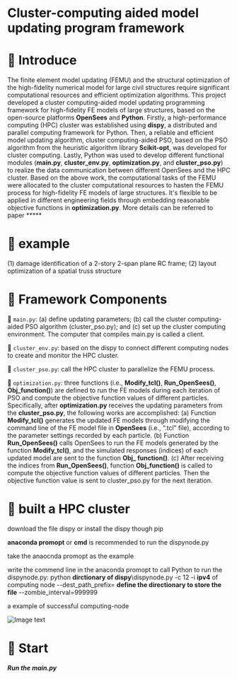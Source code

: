 # Cluster-computing aided model updating program framework
:loudspeaker: Introduce
====
The finite element model updating (FEMU) and the structural optimization of the high-fidelity numerical model for large civil structures require significant computational resources and efficient optimization algorithms. This project developed a cluster computing-aided model updating programming framework for high-fidelity FE models of large structures, based on the open-source platforms **OpenSees** and **Python**. Firstly, a high-performance computing (HPC) cluster was established using **dispy**, a distributed and parallel computing framework for Python. Then, a reliable and efficient model updating algorithm, cluster computing-aided PSO, based on the PSO algorithm from the heuristic algorithm library **Scikit-opt**, was developed for cluster computing. Lastly, Python was used to develop different functional modules (**main.py**, **cluster_env.py**, **optimization.py**, and **cluster_pso.py**) to realize the data communication between different OpenSees and the HPC cluster. Based on the above work, the computational tasks of the FEMU were allocated to the cluster computational resources to hasten the FEMU process for high-fidelity FE models of large structures. It's flexible to be applied in different engineering fields through embedding reasonable objective functions in **optimization.py**. More details can be referred to paper *****

:memo: example 
========
(1) damage identification of a 2-story 2-span plane RC frame; (2) layout optimization of a spatial truss structure

:memo: Framework Components
========
:wrench: `main.py`: (a) define updating parameters; (b) call the cluster computing-aided PSO algorithm (cluster_pso.py); and (c) set up the cluster computing environment. The computer that compiles main.py is called a client.

:wrench: `cluster_env.py`: based on the dispy to connect different computing nodes to create and monitor the HPC cluster.


:wrench: `cluster_pso.py`: call the HPC cluster to parallelize the FEMU process.

:wrench: `optimization.py`: three functions (i.e., **Modify_tcl()**, **Run_OpenSees()**, **Obj_function()**) are defined to run the FE models during each iteration of PSO and compute the objective function values of different particles. Specifically, after **optimization.py** receives the updating parameters from the **cluster_pso.py**, the following works are accomplished: (a) Function **Modify_tcl()** generates the updated FE models through modifying the command line of the FE model file in **OpenSees** (i.e., “.tcl” file), according to the parameter settings recorded by each particle. (b) Function **Run_OpenSees()** calls OpenSees to run the FE models generated by the function **Modify_tcl()**, and the simulated responses (indices) of each updated model are sent to the function **Obj_ function()**. (c) After receiving the indices from **Run_OpenSees()**, function **Obj_function()** is called to compute the objective function values of different particles. Then the objective function value is sent to cluster_pso.py for the next iteration.

:memo: built a HPC cluster
========
download the file dispy or install the dispy though pip

**anaconda promopt** or **cmd** is recommended to run the dispynode.py 

take the anaocnda promopt as the example

write the commend line in the anaconda promopt to call Python to run the dispynode.py: python **dirctionary of dispy**\dispynode.py -c 12 -i **ipv4** of computing node --dest_path_prefix= **define the directionary to store the file** --zombie_interval=999999

a example of successful computing-node

![Image text](https://raw.github.com/yourName/repositpry/master/yourprojectName/img-folder/test.jpg)




:memo: Start
========
**_Run the main.py_**
